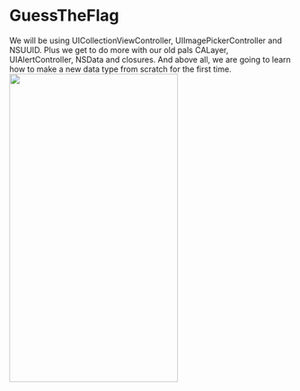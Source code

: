 # GuessTheFlag

We will be using UICollectionViewController, UIImagePickerController and NSUUID. Plus we get to do more with our old pals CALayer, UIAlertController, NSData and closures. And above all, we are going to learn how to make a new data type from scratch for the first time.
<img src="https://user-images.githubusercontent.com/87249316/225038557-18ff41cd-2725-4aa2-9116-e23e71e1ae77.png" width="300" height="550">

